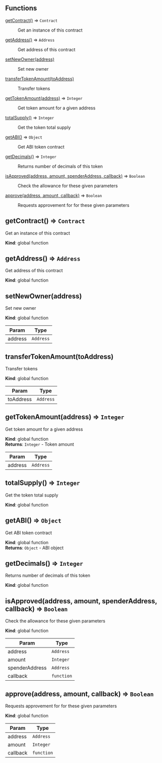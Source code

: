 ## Functions

<dl>
<dt><a href="#getContract">getContract()</a> ⇒ <code>Contract</code></dt>
<dd><p>Get an instance of this contract</p>
</dd>
<dt><a href="#getAddress">getAddress()</a> ⇒ <code>Address</code></dt>
<dd><p>Get address of this contract</p>
</dd>
<dt><a href="#setNewOwner">setNewOwner(address)</a></dt>
<dd><p>Set new owner</p>
</dd>
<dt><a href="#transferTokenAmount">transferTokenAmount(toAddress)</a></dt>
<dd><p>Transfer tokens</p>
</dd>
<dt><a href="#getTokenAmount">getTokenAmount(address)</a> ⇒ <code>Integer</code></dt>
<dd><p>Get token amount for a given address</p>
</dd>
<dt><a href="#totalSupply">totalSupply()</a> ⇒ <code>Integer</code></dt>
<dd><p>Get the token total supply</p>
</dd>
<dt><a href="#getABI">getABI()</a> ⇒ <code>Object</code></dt>
<dd><p>Get ABI token contract</p>
</dd>
<dt><a href="#getDecimals">getDecimals()</a> ⇒ <code>Integer</code></dt>
<dd><p>Returns number of decimals of this token</p>
</dd>
<dt><a href="#isApproved">isApproved(address, amount, spenderAddress, callback)</a> ⇒ <code>Boolean</code></dt>
<dd><p>Check the allowance for these given parameters</p>
</dd>
<dt><a href="#approve">approve(address, amount, callback)</a> ⇒ <code>Boolean</code></dt>
<dd><p>Requests approvement for for these given parameters</p>
</dd>
</dl>

<a name="getContract"></a>

## getContract() ⇒ <code>Contract</code>
Get an instance of this contract

**Kind**: global function  
<a name="getAddress"></a>

## getAddress() ⇒ <code>Address</code>
Get address of this contract

**Kind**: global function  
<a name="setNewOwner"></a>

## setNewOwner(address)
Set new owner

**Kind**: global function  

| Param | Type |
| --- | --- |
| address | <code>Address</code> | 

<a name="transferTokenAmount"></a>

## transferTokenAmount(toAddress)
Transfer tokens

**Kind**: global function  

| Param | Type |
| --- | --- |
| toAddress | <code>Address</code> | 

<a name="getTokenAmount"></a>

## getTokenAmount(address) ⇒ <code>Integer</code>
Get token amount for a given address

**Kind**: global function  
**Returns**: <code>Integer</code> - Token amount  

| Param | Type |
| --- | --- |
| address | <code>Address</code> | 

<a name="totalSupply"></a>

## totalSupply() ⇒ <code>Integer</code>
Get the token total supply

**Kind**: global function  
<a name="getABI"></a>

## getABI() ⇒ <code>Object</code>
Get ABI token contract

**Kind**: global function  
**Returns**: <code>Object</code> - ABI object  
<a name="getDecimals"></a>

## getDecimals() ⇒ <code>Integer</code>
Returns number of decimals of this token

**Kind**: global function  
<a name="isApproved"></a>

## isApproved(address, amount, spenderAddress, callback) ⇒ <code>Boolean</code>
Check the allowance for these given parameters

**Kind**: global function  

| Param | Type |
| --- | --- |
| address | <code>Address</code> | 
| amount | <code>Integer</code> | 
| spenderAddress | <code>Address</code> | 
| callback | <code>function</code> | 

<a name="approve"></a>

## approve(address, amount, callback) ⇒ <code>Boolean</code>
Requests approvement for for these given parameters

**Kind**: global function  

| Param | Type |
| --- | --- |
| address | <code>Address</code> | 
| amount | <code>Integer</code> | 
| callback | <code>function</code> | 

